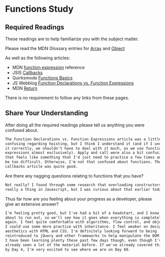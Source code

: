 # Functions Study

## Required Readings

These readings are to help familiarize you with the subject matter.

Please read the MDN Glossary entries for [Array](https://developer.mozilla.org/en-US/docs/Glossary/array) and [Object](https://developer.mozilla.org/en-US/docs/Glossary/Object)

As well as the following articles:

-   MDN [function expression](https://developer.mozilla.org/en-US/docs/Web/JavaScript/Reference/Operators/function) reference
-   JSIS [Callbacks](http://javascriptissexy.com/understand-javascript-callback-functions-and-use-them/)
-   Quirksmode [Functions Basics](http://www.quirksmode.org/js/function.html)
-   JS Webblog [Function Declarations vs. Function Expressions](https://javascriptweblog.wordpress.com/2010/07/06/function-declarations-vs-function-expressions/)
-   MDN [Return](https://developer.mozilla.org/en-US/docs/Web/JavaScript/Reference/Statements/return)

There is no requirement to follow any links from these pages.

## Share Your Understanding

After doing all the required readings please tell us anything you were confused about.

```md
The Function Declarations vs. Function Expressions article was a little
confusing regarding hoisting, but I think I understand it (and if I understand
it correctly, we shouldn't have to deal with it much, as we use function
expressions almost exclusively). Apply and call were also a bit confusing, but
that feels like something that I'd just need to practice a few times and it won't
be too difficult. Otherwise, I'm not that confused about functions. The
callbacks article was quite good.
```

Are there any nagging questions relating to functions that you have?

```md
Not really? I found through some research that overloading constructors isn't
really a thing in Javascript, but I was curious about that earlier today.
```

Thus far how are you feeling about your progress as a developer, please give
an extensive answer?

```md
I'm feeling pretty good, but I've had a bit of a headstart, and I know that's
about to run out, so we'll see how it goes when everything is completely new
again. I feel quite comfortable with algorithms, flow control, and objects, but
I could use some more practice with inheritance. I feel weaker on design and
aesthetics with HTML and CSS. I'm definitely looking forward to being
reintroduced to jQuery and other frameworks to help manipulate the DOM as well.
I have been learning plenty these past few days though, even though I've
already seen a lot of the material before. If we've already covered this much
by Day 4, I'm very excited to see where we are on Day 60. 
```
